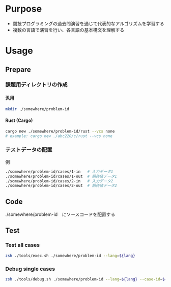 # Purpose

* 競技プログラミングの過去問演習を通じて代表的なアルゴリズムを学習する
* 複数の言語で演習を行い、各言語の基本構文を理解する


# Usage

## Prepare

### 課題用ディレクトリの作成

#### 汎用

```zsh
mkdir ./somewhere/problem-id
```

#### Rust (Cargo)

```zsh
cargo new ./somewhere/problem-id/rust --vcs none
# example: cargo new ./abc220/c/rust --vcs none
```

### テストデータの配置

例
```zsh
./somewhere/problem-id/cases/1-in   # 入力データ1
./somewhere/problem-id/cases/1-out  # 期待値データ1
./somewhere/problem-id/cases/2-in   # 入力データ2
./somewhere/problem-id/cases/2-out  # 期待値データ2
```

## Code

./somewhere/problem-id　にソースコードを配置する


## Test

### Test all cases
```zsh
zsh ./tools/exec.sh ./somewhere/problem-id --lang=${lang}
```

### Debug single cases
```zsh
zsh ./tools/debug.sh ./somewhere/problem-id --lang=${lang} --case-id=${caseId}
```